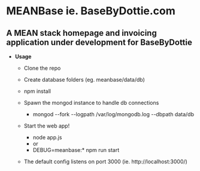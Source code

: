 # MEANBase ie. BaseByDottie.com

## A MEAN stack homepage and invoicing application under development for BaseByDottie

* **Usage**
  - Clone the repo
  - Create database folders (eg. meanbase/data/db)

  - npm install

  - Spawn the mongod instance to handle db connections
    - mongod --fork --logpath /var/log/mongodb.log --dbpath data/db

  - Start the web app!
    - node app.js
    - or
    - DEBUG=meanbase:* npm run start

  - The default config listens on port 3000 (ie. http://localhost:3000/)
